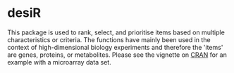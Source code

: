 desiR
=====

This package is used to rank, select, and prioritise items based on multiple characteristics or criteria. The functions have mainly been used in the context of high-dimensional biology experiments and therefore the 'items' are genes, proteins, or metabolites. Please see the vignette on [CRAN](https://cran.r-project.org/web/packages/desiR/) for an example with a microarray data set.
